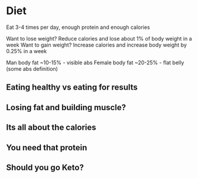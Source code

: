 # Diet

Eat 3-4 times per day, enough protein and enough calories

Want to lose weight? Reduce calories and lose about 1% of body weight in a week
Want to gain weight? Increase calories and increase body weight by 0.25% in a week

Man body fat ~10-15% - visible abs
Female body fat ~20-25% - flat belly (some abs definition)

## Eating healthy vs eating for results

## Losing fat and building muscle?

## Its all about the calories

## You need that protein

## Should you go Keto?
